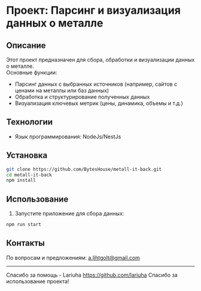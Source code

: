 
# Проект: Парсинг и визуализация данных о металле

## Описание
Этот проект предназначен для сбора, обработки и визуализации данных о металле.  
Основные функции:
- Парсинг данных с выбранных источников (например, сайтов с ценами на металлы или баз данных)
- Обработка и структурирование полученных данных
- Визуализация ключевых метрик (цены, динамика, объемы и т.д.)

## Технологии
- Язык программирования: NodeJs/NestJs    

## Установка
```bash
git clone https://github.com/BytesHouse/metall-it-back.git
cd metall-it-back
npm install
```

## Использование
1. Запустите приложение для сбора данных:
```bash
npm run start 
```

## Контакты
По вопросам и предложениям: a.lihtgolt@gmail.com

---
Спасибо за помощь - Lariuha https://github.com/lariuha
Спасибо за использование проекта!

